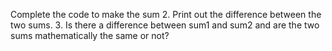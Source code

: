  Complete the code to make the sum
2. Print out the difference between the two sums.
3. Is there a difference between sum1 and sum2 and are the two sums mathematically the same
or not?